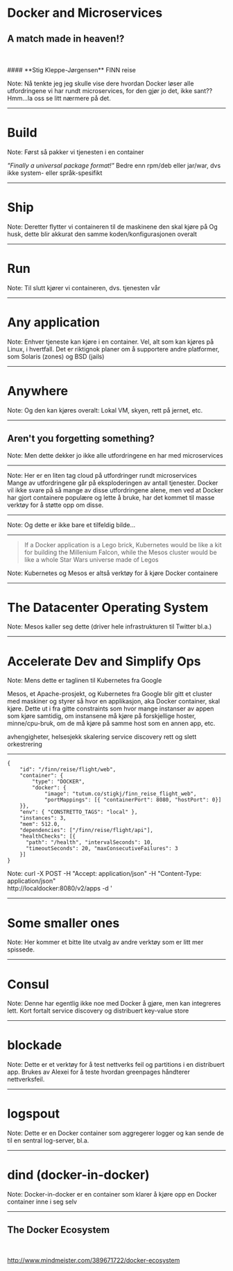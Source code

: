 # <br/>Docker and Microservices
## A match made in heaven!?
<br/>
<br/>
#### **Stig Kleppe-Jørgensen**
FINN reise

Note:
Nå tenkte jeg jeg skulle vise dere hvordan Docker løser alle utfordringene vi har rundt microservices, for den gjør jo det, ikke sant?? Hmm...la oss se litt nærmere på det.

----

# Build

Note:
Først så pakker vi tjenesten i en container

*"Finally a universal package format!"*
Bedre enn rpm/deb eller jar/war, dvs ikke system- eller språk-spesifikt

----

# Ship

Note:
Deretter flytter vi containeren til de maskinene den skal kjøre på
Og husk, dette blir akkurat den samme koden/konfigurasjonen overalt

----

# Run

Note:
Til slutt kjører vi containeren, dvs. tjenesten vår

----

# Any application

Note:
Enhver tjeneste kan kjøre i en container.
Vel, alt som kan kjøres på Linux, i hvertfall. Det er riktignok planer om å supportere andre platformer, som Solaris (zones) og BSD (jails)

----

# Anywhere

Note:
Og den kan kjøres overalt:
Lokal VM, skyen, rett på jernet, etc.

----

## Aren't you forgetting something?

Note:
Men dette dekker jo ikke alle utfordringene en har med microservices

----

<!-- .slide: data-background="img/microservices_word_cloud.png" data-background-size="100%" -->

Note:
Her er en liten tag cloud på utfordringer rundt microservices<br/>
Mange av utfordringene går på eksploderingen av antall tjenester.
Docker vil ikke svare på så mange av disse utfordringene alene, men ved at Docker har gjort containere populære og lette å bruke, har det kommet til masse verktøy for å støtte opp om disse.

----

<!-- .slide: data-background="img/lego_falcon.jpg" data-background-size="100%" -->

Note:
Og dette er ikke bare et tilfeldig bilde...

----

> If a Docker application is a Lego brick, Kubernetes would be like a kit for building the Millenium Falcon, while the Mesos cluster would be like a whole Star Wars universe made of Legos

Note:
Kubernetes og Mesos er altså verktøy for å kjøre Docker containere

----

# The Datacenter Operating System

Note:
Mesos kaller seg dette (driver hele infrastrukturen til Twitter bl.a.)

----

# Accelerate Dev and Simplify Ops

Note:
Mens dette er taglinen til Kubernetes fra Google<br/>

Mesos, et Apache-prosjekt, og Kubernetes fra Google blir gitt et cluster med maskiner og styrer så hvor en applikasjon, aka Docker container, skal kjøre. Dette ut i fra gitte constraints som hvor mange instanser av appen som kjøre samtidig, om instansene må kjøre på forskjellige hoster, minne/cpu-bruk, om de må kjøre på samme host som en annen app, etc.

avhengigheter,
helsesjekk
skalering
service discovery
rett og slett orkestrering

----

```
{
    "id": "/finn/reise/flight/web",
    "container": {
        "type": "DOCKER",
        "docker": {
            "image": "tutum.co/stigkj/finn_reise_flight_web",
            "portMappings": [{ "containerPort": 8080, "hostPort": 0}]
    }},
    "env": { "CONSTRETTO_TAGS": "local" },
    "instances": 3,
    "mem": 512.0,
    "dependencies": ["/finn/reise/flight/api"],
    "healthChecks": [{
      "path": "/health", "intervalSeconds": 10,
      "timeoutSeconds": 20, "maxConsecutiveFailures": 3
    }]
}

```

Note:
curl -X POST -H "Accept: application/json" -H "Content-Type: application/json" \
  http://localdocker:8080/v2/apps -d '

----

# Some smaller ones

Note:
Her kommer et bitte lite utvalg av andre verktøy som er litt mer spissede.

----

# Consul

Note:
Denne har egentlig ikke noe med Docker å gjøre, men kan integreres lett. Kort fortalt service discovery og distribuert key-value store

----

# blockade

Note:
Dette er et verktøy for å test nettverks feil og partitions i en distribuert app. Brukes av Alexei for å teste hvordan greenpages håndterer nettverksfeil.

----

# logspout

Note:
Dette er en Docker container som aggregerer logger og kan sende de til en sentral log-server, bl.a.

----

# dind (docker-in-docker)

Note:
Docker-in-docker er en container som klarer å kjøre opp en Docker container inne i seg selv

----

## The Docker Ecosystem
<br/>

http://www.mindmeister.com/389671722/docker-ecosystem

